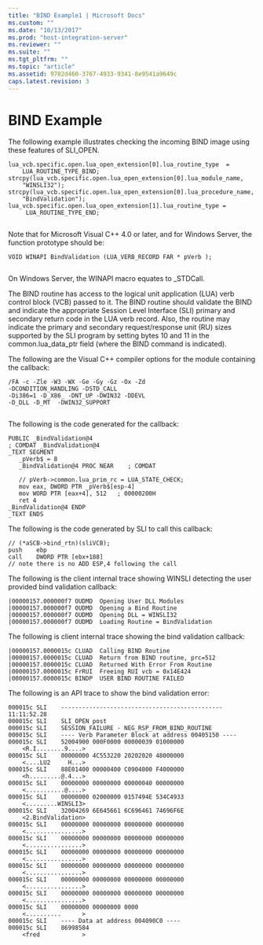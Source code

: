 ```yaml
---
title: "BIND Example1 | Microsoft Docs"
ms.custom: ""
ms.date: "10/13/2017"
ms.prod: "host-integration-server"
ms.reviewer: ""
ms.suite: ""
ms.tgt_pltfrm: ""
ms.topic: "article"
ms.assetid: 9702d460-3767-4933-9341-8e9541a9649c
caps.latest.revision: 3
---
```

# BIND Example
The following example illustrates checking the incoming BIND image using these features of SLI_OPEN.  
  
```  
lua_vcb.specific.open.lua_open_extension[0].lua_routine_type  =    
    LUA_ROUTINE_TYPE_BIND;  
strcpy(lua_vcb.specific.open.lua_open_extension[0].lua_module_name,   
    "WINSLI32");  
strcpy(lua_vcb.specific.open.lua_open_extension[0].lua_procedure_name,  
    "BindValidation");  
lua_vcb.specific.open.lua_open_extension[1].lua_routine_type =   
     LUA_ROUTINE_TYPE_END;  
  
```  
  
 Note that for Microsoft Visual C++ 4.0 or later, and for Windows Server, the function prototype should be:  
  
```  
VOID WINAPI BindValidation (LUA_VERB_RECORD FAR * pVerb );  
  
```  
  
 On Windows Server, the WINAPI macro equates to _STDCall.  
  
 The BIND routine has access to the logical unit application (LUA) verb control block (VCB) passed to it. The BIND routine should validate the BIND and indicate the appropriate Session Level Interface (SLI) primary and secondary return code in the LUA verb record. Also, the routine may indicate the primary and secondary request/response unit (RU) sizes supported by the SLI program by setting bytes 10 and 11 in the common.lua_data_ptr field (where the BIND command is indicated).  
  
 The following are the Visual C++ compiler options for the module containing the callback:  
  
```  
/FA -c -Zle -W3 -WX -Ge -Gy -Gz -Ox -Zd  
-DCONDITION_HANDLING -DSTD_CALL  
-Di386=1 -D_X86_ -DNT_UP -DWIN32 -DDEVL  
-D_DLL -D_MT  -DWIN32_SUPPORT  
  
```  
  
 The following is the code generated for the callback:  
  
```  
PUBLIC _BindValidation@4  
; COMDAT _BindValidation@4  
_TEXT SEGMENT  
   _pVerb$ = 8  
   _BindValidation@4 PROC NEAR    ; COMDAT  
  
   // pVerb->common.lua_prim_rc = LUA_STATE_CHECK;  
   mov eax, DWORD PTR _pVerb$[esp-4]  
   mov WORD PTR [eax+4], 512   ; 00000200H  
   ret 4  
_BindValidation@4 ENDP  
_TEXT ENDS  
```  
  
 The following is the code generated by SLI to call this callback:  
  
```  
// (*aSCB->bind_rtn)(sliVCB);  
push    ebp  
call    DWORD PTR [ebx+188]  
// note there is no ADD ESP,4 following the call  
```  
  
 The following is the client internal trace showing WINSLI detecting the user provided bind validation callback:  
  
```  
|00000157.000000f7 OUDMD  Opening User DLL Modules  
|00000157.000000f7 OUDMD  Opening a Bind Routine  
|00000157.000000f7 OUDMD  Opening DLL = WINSLI32  
|00000157.000000f7 OUDMD  Loading Routine = BindValidation  
```  
  
 The following is client internal trace showing the bind validation callback:  
  
```  
|00000157.0000015c CLUAD  Calling BIND Routine  
|00000157.0000015c CLUAD  Return from BIND routine, prc=512  
|00000157.0000015c CLUAD  Returned With Error From Routine  
|00000157.0000015c FrRUI  Freeing RUI vcb = 0x14E424  
|00000157.0000015c BINDP  USER BIND ROUTINE FAILED  
```  
  
 The following is an API trace to show the bind validation error:  
  
```  
000015c SLI    ----------------------------------------------   11:11:52.28  
000015c SLI    SLI_OPEN post  
000015c SLI    SESSION_FAILURE - NEG_RSP_FROM_BIND_ROUTINE  
000015c SLI    ---- Verb Parameter Block at address 00405150 ----  
000015c SLI    52004900 000F0000 00000039 01000000        
    <R.I........9....>  
000015c SLI    00000000 4C553220 20202020 48000000         
    <....LU2     H...>  
000015c SLI    88E01400 00000400 C0904000 F4000000         
    <h.........@.4...>  
000015c SLI    00000000 00000000 00000040 00000000         
    <...........@....>  
000015c SLI    00000000 02000000 0157494E 534C4933         
    <.........WINSLI3>  
000015c SLI    32004269 6E645661 6C696461 74696F6E         
    <2.BindValidation>  
000015c SLI    00000000 00000000 00000000 00000000         
    <................>  
000015c SLI    00000000 00000000 00000000 00000000         
    <................>  
000015c SLI    00000000 00000000 00000000 00000000         
    <................>  
000015c SLI    00000000 00000000 00000000 00000000         
    <................>  
000015c SLI    00000000 00000000 00000000 00000000         
    <................>  
000015c SLI    00000000 00000000 00000000 00000000         
    <................>  
000015c SLI    00000000 00000000 0000                      
    <..........      >  
000015c SLI    ---- Data at address 004090C0 ----  
000015c SLI    86998584                                    
    <fred            >  
```